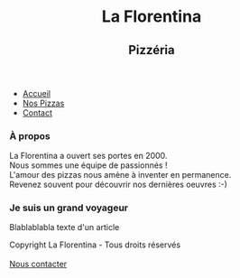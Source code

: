 <!--DOCTYPE html-->
<html>

<head>
    <title>Pizzeria</title>
</head>

<body>
    <header>
        <h1>La Florentina</h1>
        <h2>Pizzéria</h2>
    </header>
    <nav>
        <ul>
            <li><a href="#">Accueil</a></li>
            <li><a href="#">Nos Pizzas</a></li>
            <li><a href="#">Contact</a></li>
        </ul>
    </nav>
    <section>
        <aside>
            <h1>À propos</h1>
            <p>
                La Florentina a ouvert ses portes en 2000.<br />
                Nous sommes une équipe de passionnés !<br />
                L'amour des pizzas nous amène à inventer en permanence.<br />
                Revenez souvent pour découvrir nos dernières oeuvres :-)<br />
            </p>
        </aside>
        <aside>
            <h1>Je suis un grand voyageur</h1>
            <p>
                Blablablabla texte d'un article<br />
            </p>
        </aside>
    </section>
    <footer>
        <p>Copyright La Florentina - Tous droits réservés<br /><br />
            <a href="#">Nous contacter</a>
        </p>
    </footer>
</body>

</html>